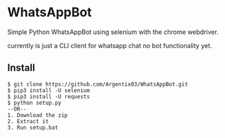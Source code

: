 # WhatsAppBot
Simple Python WhatsAppBot using selenium with the chrome webdriver.

currently is just a CLI client for whatsapp chat no bot functionality yet.

## Install
```
$ git clone https://github.com/Argentix03/WhatsAppBot.git  
$ pip3 install -U selenium  
$ pip3 install -U requests
$ python setup.py
--OR--
1. Download the zip  
2. Extract it
3. Run setup.bat
```



